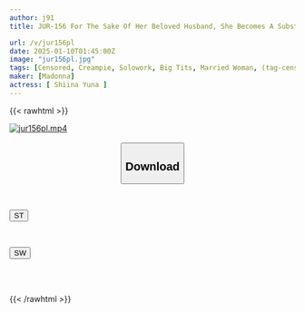 ```yaml
---
author: j91
title: JUR-156 For The Sake Of Her Beloved Husband, She Becomes A Substitute For A Weekend Urinal. She Is Repeatedly Creampied By A Super-sexual, Evil Old Man Until She Becomes Pregnant... Yuna Shiina

url: /v/jur156pl
date: 2025-01-10T01:45:00Z
image: "jur156pl.jpg"
tags: [Censored, Creampie, Solowork, Big Tits, Married Woman, (tag-censored), Mature Woman	]
maker: [Madonna]
actress: [ Shiina Yuna ]
---
```



{{< rawhtml >}}

<div class="video" data-videoid="Gw2GODjl71CVaK">
    <a href="javascript:;">
        <img src="/v/jur156pl/jur156pl.jpg" width="WIDTH" height="HEIGHT" alt="jur156pl.mp4" loading="lazy">
    </a>
</div>

<script type="text/javascript" src="https://j91.asia/asset/on-demand-st.js"></script>

<br>
  <link rel="stylesheet" href="https://j91.asia/asset/bs5.css">
  
  <center>
  <button class="btn btn-primary" type="button" data-bs-toggle="collapse" data-bs-target=".multi-collapse" aria-expanded="false" aria-controls="multiCollapseExample1 multiCollapseExample2"><h2>Download</h2></button></center>
</p>
<div class="row">
  <div class="col">
    <div class="collapse multi-collapse" id="multiCollapseExample1">
      <div class="card card-body">
	      	      <br>
<div class="buttons">  
<p><a href="/v/jur156pl/st.html" target="_blank"><button class="btn-hover color-3"><i class="fa fa-download"></i> ST</button></a></p></div>
    </div>
  </div>
</div>
  <div class="col">
    <div class="collapse multi-collapse" id="multiCollapseExample2">
      <div class="card card-body">
	      <br>
<div class="buttons">
<p><a href="/v/jur156pl/sw.html" target="_blank"><button class="btn-hover color-2"><i class="fa fa-download"></i> SW</button></a></p></div>
<br><br>
      </div>
    </div>
  </div>
</div>

{{< /rawhtml >}}